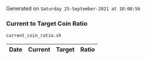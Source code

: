 Generated on `Saturday 25-September-2021 at 10:08:56`

### Current to Target Coin Ratio
`current_coin_ratio.sh`

Date|Current|Target|Ratio
---|---|---|---
